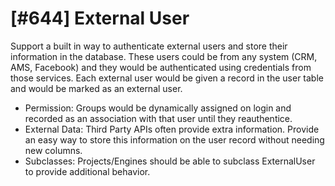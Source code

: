 # [#644] External User

Support a built in way to authenticate external users and store their information in the database. These users could be from any system (CRM, AMS, Facebook) and they would be authenticated using credentials from those services. Each external user would be given a record in the user table and would be marked as an external user.

* Permission: Groups would be dynamically assigned on login and recorded as an association with that user until they reauthentice.
* External Data: Third Party APIs often provide extra information. Provide an easy way to store this information on the user record without needing new columns.
* Subclasses: Projects/Engines should be able to subclass ExternalUser to provide additional behavior.
